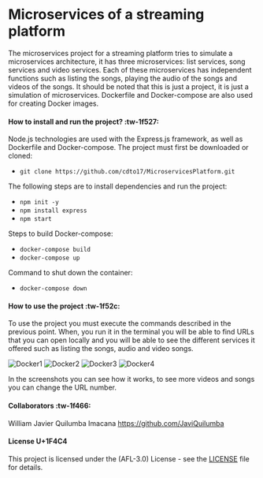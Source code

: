 # Microservices of a streaming platform

<p>
The microservices project for a streaming platform tries to simulate a microservices architecture, it has three microservices: list services, song services and video services. Each of these microservices has independent functions such as listing the songs, playing the audio of the songs and videos of the songs. It should be noted that this is just a project, it is just a simulation of microservices.
Dockerfile and Docker-compose are also used for creating Docker images.
</p>

#### How to install and run the project? :tw-1f527:
Node.js technologies are used with the Express.js framework, as well as Dockerfile and Docker-compose.
The project must first be downloaded or cloned:
- `git clone https://github.com/cdto17/MicroservicesPlatform.git`

The following steps are to install dependencies and run the project:
- `npm init -y`
- `npm install express`
- `npm start`

Steps to build Docker-compose:
- `docker-compose build`
- `docker-compose up`

Command to shut down the container:
- `docker-compose down`

#### How to use the project :tw-1f52c:
<p>
To use the project you must execute the commands described in the previous point. When, you run it in the terminal you will be able to find URLs that you can open locally and you will be able to see the different services it offered such as listing the songs, audio and video songs.
</p>

![Docker1](https://github.com/cdto17/MicroservicesPlatform/assets/91480354/5b708f3b-99e8-4611-8662-638c08580059)
![Docker2](https://github.com/cdto17/MicroservicesPlatform/assets/91480354/1b3805c5-9301-4f6e-8f45-5cf6977e69d7)
![Docker3](https://github.com/cdto17/MicroservicesPlatform/assets/91480354/99b62822-001f-4f63-b6f2-b41cd4e5d5fc)
![Docker4](https://github.com/cdto17/MicroservicesPlatform/assets/91480354/743b1331-cc2a-40ce-bf30-d0b2220a847e)

In the screenshots you can see how it works, to see more videos and songs you can change the URL number.

####  Collaborators :tw-1f466:
William Javier Quilumba Imacana
https://github.com/JaviQuilumba

####  License U+1F4C4
This project is licensed under the (AFL-3.0) License - see the [LICENSE](https://opensource.org/license/afl-3-0-php) file for details.

